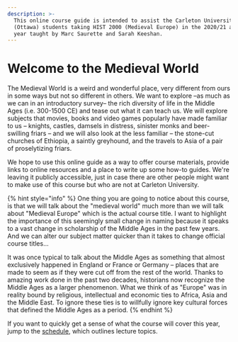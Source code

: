 ```yaml
---
description: >-
  This online course guide is intended to assist the Carleton University
  (Ottawa) students taking HIST 2000 (Medieval Europe) in the 2020/21 academic
  year taught by Marc Saurette and Sarah Keeshan.
---
```


# Welcome to the Medieval World

The Medieval World is a weird and wonderful place, very different from ours in some ways but not so different in others. We want to explore –as much as we can in an introductory survey– the rich diversity of life in the Middle Ages (i.e. 300-1500 CE) and tease out what it can teach us. We will explore subjects that movies, books and video games popularly have made familiar to us – knights, castles, damsels in distress, sinister monks and beer-swilling friars – and we will also look at the less familiar – the stone-cut churches of Ethiopia, a saintly greyhound, and the travels to Asia of a pair of proselytizing friars.&#x20;

We hope to use this online guide as a way to offer course materials, provide links to online resources and a place to write up some how-to guides. We're leaving it publicly accessible, just in case there are other people might want to make use of this course but who are not at Carleton University.

{% hint style="info" %}
One thing you are going to notice about this course, is that we will talk about the "medieval world" much more than we will talk about "Medieval Europe" which is the actual course title. I want to highlight the importance of this seemingly small change in naming because it speaks to a vast change in scholarship of the Middle Ages in the past few years. And we can alter our subject matter quicker than it takes to change official course titles...

It was once typical to talk about the Middle Ages as something that almost exclusively happened in England or France or Germany – places that are made to seem as if they were cut off from the rest of the world. Thanks to amazing work done in the past two decades, historians now recognize the Middle Ages as a larger phenomenon. What we think of as "Europe" was in reality bound by religious, intellectual and economic ties to Africa, Asia and the Middle East. To ignore these ties is to willfully ignore key cultural forces that defined the Middle Ages as a period.&#x20;
{% endhint %}

If you want to quickly get a sense of what the course will cover this year, jump to the [schedule](schedule.md), which outlines lecture topics.&#x20;
